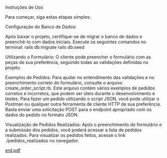 Instruções de Uso

Para começar, siga estas etapas simples:

Configuração do Banco de Dados:

Após baixar o projeto, certifique-se de migrar o banco de dados e preenchê-lo com dados iniciais. Execute os seguintes comandos no terminal:
rails db:migrate
rails db:seed

Utilizando o Formulário:
O cliente pode preencher o formulário com as peças de sua preferência, seguindo todas as validações definidas no projeto.

Exemplos de Pedidos:
Para ajudar no entendimento das validações e no preenchimento correto do formulário, consulte o arquivo create_order_script.rb. 
Este arquivo contém vários exemplos de pedidos corretos e incorretos, que podem ser úteis durante o desenvolvimento e testes.
Para fazer um pedido utilizando o script JSON, você pode utilizar o Postman ou qualquer outra ferramenta de cliente HTTP de sua preferência. 
Basta enviar uma solicitação POST para o endpoint apropriado com os dados do pedido no formato JSON.

Visualização de Pedidos Realizados:
Após o preenchimento do formulário e a submissão dos pedidos, você poderá acessar a lista de pedidos realizados.
Para visualizar os pedidos feitos, acesse o link ./pedidos_realizados no navegador.

[erd.pdf](https://github.com/YagoCabral/devise_informatica/files/15093837/erd.pdf)
